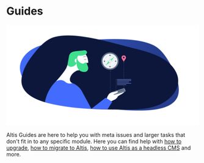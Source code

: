 # Guides

![](../assets/banner-guides.png)

Altis Guides are here to help you with meta issues and larger tasks that don't fit in to any specific module. Here you can find help with [how to upgrade](./upgrading/README.md), [how to migrate to Altis](./migrating-from-wordpress.md), [how to use Altis as a headless CMS](./headless/) and more.
